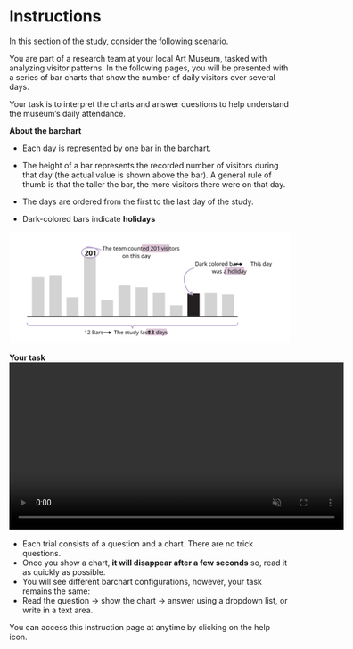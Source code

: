 # Instructions 

In this section of the study, consider the following scenario. 

<div class="hover-box">
You are part of a research team at your local Art Museum, tasked with analyzing visitor patterns.
In the following pages, you will be presented with a series of bar charts that show the number of daily visitors over several days.

Your task is to interpret the charts and answer questions to help understand the museum’s daily attendance. 
</div>


<!-- -------------------------------------------- -->
<div class="highlight-box">
<b> About the barchart </b>
</div>

- Each day is represented by one bar in the barchart.

- The height of a bar represents the recorded number of visitors during that day (the actual value is shown above the bar). A general rule of thumb is that the taller the bar, the more visitors there were on that day.

- The days are ordered from the first to the last day of the study.

- Dark-colored bars indicate **holidays**

![Image of a barchart used in this study](en/intro-bar-bar.svg)

<!-- -------------------------------------------- -->
<div class="highlight-box">
<b> Your task </b>
</div>

<div style="text-align: center;">
  <video width="600" controls autoplay loop muted><source src="en/intro-bar-task.mp4" type="video/mp4"></video>
</div>

- Each trial consists of a question and a chart. There are no trick questions.
- Once you show a chart, **it will disappear after a few seconds** so, read it as quickly as possible. 
- You will see different barchart configurations, however, your task remains the same: 
- Read the question → show the chart → answer using a dropdown list, or write in a text area.

<!-- ![Example of how to answer a question in this study](en/intro-bar-task.gif) -->


You can access this instruction page at anytime by clicking on the help icon.
<!-- // TODO: add help icon and indicate where it is -->
